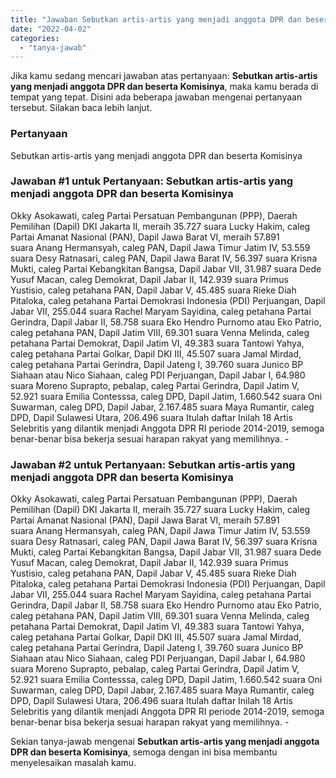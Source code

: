 ```yaml
---
title: "Jawaban Sebutkan artis-artis yang menjadi anggota DPR dan beserta Komisinya"
date: "2022-04-02"
categories: 
  - "tanya-jawab"
---
```


Jika kamu sedang mencari jawaban atas pertanyaan: **Sebutkan artis-artis yang menjadi anggota DPR dan beserta Komisinya**, maka kamu berada di tempat yang tepat. Disini ada beberapa jawaban mengenai pertanyaan tersebut. Silakan baca lebih lanjut.

### Pertanyaan

Sebutkan artis-artis yang menjadi anggota DPR dan beserta Komisinya

### Jawaban #1 untuk Pertanyaan: Sebutkan artis-artis yang menjadi anggota DPR dan beserta Komisinya

 Okky Asokawati, caleg Partai Persatuan Pembangunan (PPP), Daerah Pemilihan (Dapil) DKI Jakarta II, meraih 35.727 suara Lucky Hakim, caleg Partai Amanat Nasional (PAN), Dapil Jawa Barat VI, meraih 57.891 suara Anang Hermansyah, caleg PAN, Dapil Jawa Timur Jatim IV, 53.559 suara Desy Ratnasari, caleg PAN, Dapil Jawa Barat IV, 56.397 suara Krisna Mukti, caleg Partai Kebangkitan Bangsa, Dapil Jabar VII, 31.987 suara Dede Yusuf Macan, caleg Demokrat, Dapil Jabar II, 142.939 suara Primus Yustisio, caleg petahana PAN, Dapil Jabar V, 45.485 suara Rieke Diah Pitaloka, caleg petahana Partai Demokrasi Indonesia (PDI) Perjuangan, Dapil Jabar VII, 255.044 suara Rachel Maryam Sayidina, caleg petahana Partai Gerindra, Dapil Jabar II, 58.758 suara Eko Hendro Purnomo atau Eko Patrio, caleg petahana PAN, Dapil Jatim VIII, 69.301 suara Venna Melinda, caleg petahana Partai Demokrat, Dapil Jatim VI, 49.383 suara Tantowi Yahya, caleg petahana Partai Golkar, Dapil DKI III, 45.507 suara Jamal Mirdad, caleg petahana Partai Gerindra, Dapil Jateng I, 39.760 suara Junico BP Siahaan atau Nico Siahaan, caleg PDI Perjuangan, Dapil Jabar I, 64.980 suara Moreno Suprapto, pebalap, caleg Partai Gerindra, Dapil Jatim V, 52.921 suara Emilia Contesssa, caleg DPD, Dapil Jatim, 1.660.542 suara Oni Suwarman, caleg DPD, Dapil Jabar, 2.167.485 suara Maya Rumantir, caleg DPD, Dapil Sulawesi Utara, 206.496 suara Itulah daftar Inilah 18 Artis Selebritis yang dilantik menjadi Anggota DPR RI periode 2014-2019, semoga benar-benar bisa bekerja sesuai harapan rakyat yang memilihnya. -

### Jawaban #2 untuk Pertanyaan: Sebutkan artis-artis yang menjadi anggota DPR dan beserta Komisinya

Okky Asokawati, caleg Partai Persatuan Pembangunan (PPP), Daerah Pemilihan (Dapil) DKI Jakarta II, meraih 35.727 suara Lucky Hakim, caleg Partai Amanat Nasional (PAN), Dapil Jawa Barat VI, meraih 57.891 suara Anang Hermansyah, caleg PAN, Dapil Jawa Timur Jatim IV, 53.559 suara Desy Ratnasari, caleg PAN, Dapil Jawa Barat IV, 56.397 suara Krisna Mukti, caleg Partai Kebangkitan Bangsa, Dapil Jabar VII, 31.987 suara Dede Yusuf Macan, caleg Demokrat, Dapil Jabar II, 142.939 suara Primus Yustisio, caleg petahana PAN, Dapil Jabar V, 45.485 suara Rieke Diah Pitaloka, caleg petahana Partai Demokrasi Indonesia (PDI) Perjuangan, Dapil Jabar VII, 255.044 suara Rachel Maryam Sayidina, caleg petahana Partai Gerindra, Dapil Jabar II, 58.758 suara Eko Hendro Purnomo atau Eko Patrio, caleg petahana PAN, Dapil Jatim VIII, 69.301 suara Venna Melinda, caleg petahana Partai Demokrat, Dapil Jatim VI, 49.383 suara Tantowi Yahya, caleg petahana Partai Golkar, Dapil DKI III, 45.507 suara Jamal Mirdad, caleg petahana Partai Gerindra, Dapil Jateng I, 39.760 suara Junico BP Siahaan atau Nico Siahaan, caleg PDI Perjuangan, Dapil Jabar I, 64.980 suara Moreno Suprapto, pebalap, caleg Partai Gerindra, Dapil Jatim V, 52.921 suara Emilia Contesssa, caleg DPD, Dapil Jatim, 1.660.542 suara Oni Suwarman, caleg DPD, Dapil Jabar, 2.167.485 suara Maya Rumantir, caleg DPD, Dapil Sulawesi Utara, 206.496 suara Itulah daftar Inilah 18 Artis Selebritis yang dilantik menjadi Anggota DPR RI periode 2014-2019, semoga benar-benar bisa bekerja sesuai harapan rakyat yang memilihnya. - 

Sekian tanya-jawab mengenai **Sebutkan artis-artis yang menjadi anggota DPR dan beserta Komisinya**, semoga dengan ini bisa membantu menyelesaikan masalah kamu.
